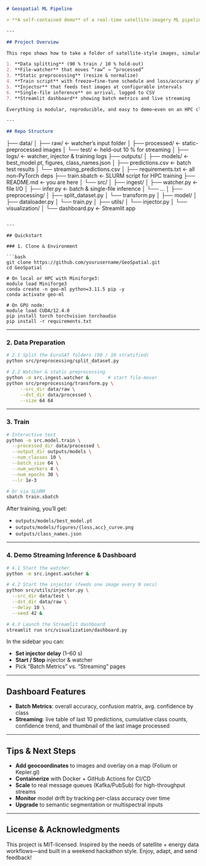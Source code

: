 ```markdown
# Geospatial ML Pipeline

> **A self-contained demo** of a real-time satellite-imagery ML pipeline—from raw files to live dashboard—in under 2 weeks.

---

## Project Overview

This repo shows how to take a folder of satellite-style images, simulate streaming arrivals, train a MobileNetV2 classifier, and serve real-time predictions in a live Streamlit dashboard. You’ll get to see:

1. **Data splitting** (90 % train / 10 % hold-out)  
2. **File-watcher** that moves “raw” → “processed”  
3. **Static preprocessing** (resize & normalize)  
4. **Train script** with freeze→fine-tune schedule and loss/accuracy plots  
5. **Injector** that feeds test images at configurable intervals  
6. **Single-file inference** on arrival, logged to CSV  
7. **Streamlit dashboard** showing batch metrics and live streaming

Everything is modular, reproducible, and easy to demo—even on an HPC cluster.

---

## Repo Structure

```

├── data/
│   ├── raw/               ← watcher’s input folder
│   ├── processed/         ← static-preprocessed images
│   └── test/              ← held-out 10 % for streaming
│
├── logs/                  ← watcher, injector & training logs
├── outputs/
│   ├── models/            ← best\_model.pt, figures, class\_names.json
│   ├── predictions.csv    ← batch test results
│   └── streaming\_predictions.csv
│
├── requirements.txt       ← all non-PyTorch deps
├── train.sbatch           ← SLURM script for HPC training
├── README.md              ← you are here
│
└── src/
│     ├── ingest/
│        ├── watcher.py     ← file I/O
│        ├── infer.py       ← batch & single-file inference
│        └── ...
│     ├── preprocessing/
│        ├── split\_dataset.py
│        └── transform.py
│     ├── model/
│        ├── dataloader.py
│        └── train.py
│     ├── utils/
│        └── injector.py
│     └── visualization/
│        └── dashboard.py   ← Streamlit app

````

---

## Quickstart

### 1. Clone & Environment

```bash
git clone https://github.com/yourusername/GeoSpatial.git
cd GeoSpatial

# On local or HPC with Miniforge3:
module load Miniforge3
conda create -n geo-ml python=3.11.5 pip -y
conda activate geo-ml

# On GPU node:
module load CUDA/12.4.0
pip install torch torchvision torchaudio
pip install -r requirements.txt
````

---

### 2. Data Preparation

```bash
# 2.1 Split the EuroSAT folders (90 / 10 stratified)
python src/preprocessing/split_dataset.py

# 2.2 Watcher & static preprocessing
python -m src.ingest.watcher &       # start file‐mover
python src/preprocessing/transform.py \
     --src_dir data/raw \
     --dst_dir data/processed \
     --size 64 64
```

---

### 3. Train

```bash
# Interactive test
python -m src.model.train \
  --processed_dir data/processed \
  --output_dir outputs/models \
  --num_classes 10 \
  --batch_size 64 \
  --num_workers 4 \
  --num_epochs 30 \
  --lr 1e-3

# Or via SLURM
sbatch train.sbatch
```

After training, you’ll get:

* `outputs/models/best_model.pt`
* `outputs/models/figures/{loss,acc}_curve.png`
* `outputs/class_names.json`

---

### 4. Demo Streaming Inference & Dashboard

```bash
# 4.1 Start the watcher
python -m src.ingest.watcher &

# 4.2 Start the injector (feeds one image every N secs)
python src/utils/injector.py \
  --src_dir data/test \
  --dst_dir data/raw \
  --delay 10 \
  --seed 42 &

# 4.3 Launch the Streamlit dashboard
streamlit run src/visualization/dashboard.py
```

In the sidebar you can:

* **Set injector delay** (1–60 s)
* **Start / Stop** injector & watcher
* Pick “Batch Metrics” vs. “Streaming” pages

---

## Dashboard Features

* **Batch Metrics**: overall accuracy, confusion matrix, avg. confidence by class
* **Streaming**: live table of last 10 predictions, cumulative class counts, confidence trend, and thumbnail of the last image processed

---

## Tips & Next Steps

* **Add geocoordinates** to images and overlay on a map (Folium or Kepler.gl)
* **Containerize** with Docker + GitHub Actions for CI/CD
* **Scale** to real message queues (Kafka/PubSub) for high-throughput streams
* **Monitor** model drift by tracking per-class accuracy over time
* **Upgrade** to semantic segmentation or multispectral inputs

---

## License & Acknowledgments

This project is MIT-licensed. Inspired by the needs of satellite + energy data workflows—and built in a weekend hackathon style. Enjoy, adapt, and send feedback!

```
```
